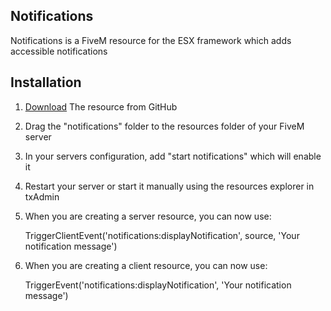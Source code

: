 ## Notifications
Notifications is a FiveM resource for the ESX framework which adds accessible notifications

 ## Installation 
 1. [Download](https://github.com/JimboDaDuck/FiveM-ESX-Notifications.git) The resource from GitHub
 2. Drag the "notifications" folder to the resources folder of your FiveM server
 3. In your servers configuration, add "start notifications" which will enable it
 4. Restart your server or start it manually using the resources explorer in txAdmin
 5. When you are creating a server resource, you can now use:

     TriggerClientEvent('notifications:displayNotification', source, 'Your notification message')
 6. When you are creating a client resource, you can now use:

    TriggerEvent('notifications:displayNotification', 'Your notification message')
